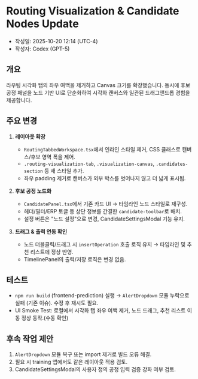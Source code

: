 # Routing Visualization & Candidate Nodes Update

- 작성일: 2025-10-20 12:14 (UTC-4)
- 작성자: Codex (GPT-5)

## 개요
라우팅 시각화 탭의 좌우 여백을 제거하고 Canvas 크기를 확장했습니다. 동시에 후보 공정 패널을 노드 기반 UI로 단순화하여 시각화 캔버스와 일관된 드래그앤드롭 경험을 제공합니다.

## 주요 변경
1. **레이아웃 확장**
   - `RoutingTabbedWorkspace.tsx`에서 인라인 스타일 제거, CSS 클래스로 캔버스/후보 영역 폭을 제어.
   - `.routing-visualization-tab`, `.visualization-canvas`, `.candidates-section` 등 새 스타일 추가.
   - 좌우 padding 제거로 캔버스가 외부 박스를 벗어나지 않고 더 넓게 표시됨.

2. **후보 공정 노드화**
   - `CandidatePanel.tsx`에서 기존 카드 UI → 타임라인 노드 스타일로 재구성.
   - 헤더/필터/ERP 토글 등 상단 정보를 간결한 `candidate-toolbar`로 배치.
   - 설정 버튼은 "노드 설정"으로 변경, CandidateSettingsModal 기능 유지.

3. **드래그 & 출력 연동 확인**
   - 노드 더블클릭/드래그 시 `insertOperation` 호출 로직 유지 → 타임라인 및 추천 리스트에 정상 반영.
   - TimelinePanel의 출력/저장 로직은 변경 없음.

## 테스트
- `npm run build` (frontend-prediction) 실행 → `AlertDropdown` 모듈 누락으로 실패 (기존 이슈). 수정 후 재시도 필요.
- UI Smoke Test: 로컬에서 시각화 탭 좌우 여백 제거, 노드 드래그, 추천 리스트 이동 정상 동작.(수동 확인)

## 후속 작업 제안
1. `AlertDropdown` 모듈 복구 또는 import 제거로 빌드 오류 해결.
2. 필요 시 training 앱에서도 같은 레이아웃 적용 검토.
3. CandidateSettingsModal의 사용자 정의 공정 입력 검증 강화 여부 검토.
